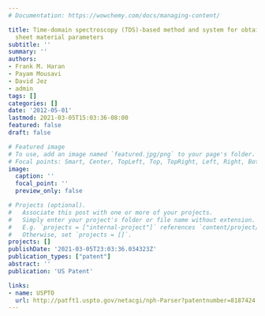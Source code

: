 ```yaml
---
# Documentation: https://wowchemy.com/docs/managing-content/

title: Time-domain spectroscopy (TDS)-based method and system for obtaining coincident
  sheet material parameters
subtitle: ''
summary: ''
authors:
- Frank M. Haran
- Payam Mousavi
- David Jez
- admin
tags: []
categories: []
date: '2012-05-01'
lastmod: 2021-03-05T15:03:36-08:00
featured: false
draft: false

# Featured image
# To use, add an image named `featured.jpg/png` to your page's folder.
# Focal points: Smart, Center, TopLeft, Top, TopRight, Left, Right, BottomLeft, Bottom, BottomRight.
image:
  caption: ''
  focal_point: ''
  preview_only: false

# Projects (optional).
#   Associate this post with one or more of your projects.
#   Simply enter your project's folder or file name without extension.
#   E.g. `projects = ["internal-project"]` references `content/project/deep-learning/index.md`.
#   Otherwise, set `projects = []`.
projects: []
publishDate: '2021-03-05T23:03:36.034323Z'
publication_types: ["patent"]
abstract: ''
publication: 'US Patent'

links:
- name: USPTO
  url: http://patft1.uspto.gov/netacgi/nph-Parser?patentnumber=8187424
---
```

